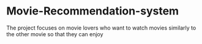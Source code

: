 # Movie-Recommendation-system
The project focuses on movie lovers who want to watch movies similarly to the other movie so that they can enjoy
